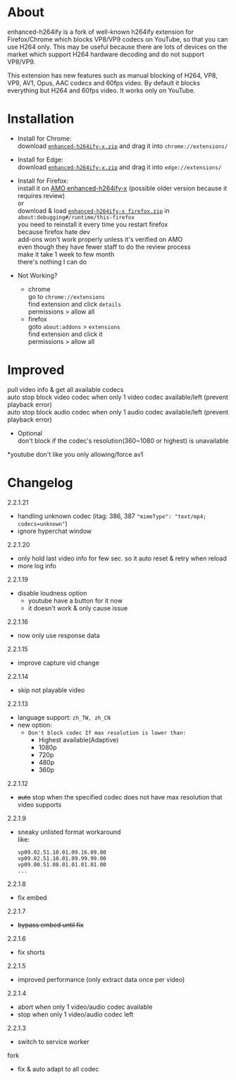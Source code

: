# About
enhanced-h264ify is a fork of well-known h264ify extension for Firefox/Chrome which blocks VP8/VP9 codecs on YouTube, so that you can use H264 only. This may be useful because there are lots of devices on the market which support H264 hardware decoding and do not support VP8/VP9.

This extension has new features such as manual blocking of H264, VP8, VP9, AV1, Opus, AAC codecs and 60fps video. By default it blocks everything but H264 and 60fps video.
It works only on YouTube.

# Installation
* Install for Chrome:  
download [`enhanced-h264ify-x.zip`](https://github.com/x94fujo6rpg/enhanced-h264ify-x/raw/refs/heads/master/pkg/enhanced-h264ify-x.zip) and drag it into `chrome://extensions/`  
  
* Install for Edge:  
download [`enhanced-h264ify-x.zip`](https://github.com/x94fujo6rpg/enhanced-h264ify-x/raw/refs/heads/master/pkg/enhanced-h264ify-x.zip) and drag it into `edge://extensions/`  
  
* Install for Firefox:  
install it on [AMO enhanced-h264ify-x](https://addons.mozilla.org/firefox/addon/enhanced-h264ify-x/) (possible older version because it requires review)  
or  
download & load [`enhanced-h264ify-x firefox.zip`](https://github.com/x94fujo6rpg/enhanced-h264ify-x/raw/refs/heads/master/pkg/enhanced-h264ify-x%20firefox.zip) in `about:debugging#/runtime/this-firefox`  
you need to reinstall it every time you restart firefox  
because firefox hate dev  
add-ons won't work properly unless it's verified on AMO  
even though they have fewer staff to do the review process  
make it take 1 week to few month  
there's nothing I can do  

* Not Working?
  * chrome  
    go to `chrome://extensions`  
    find extension and click `details`  
    permissions > allow all  
  * firefox  
    goto `about:addons` > `extensions`  
    find extension and click it  
    permissions > allow all  

# Improved

pull video info & get all available codecs  
auto stop block video codec when only 1 video codec available/left (prevent playback error)  
auto stop block audio codec when only 1 audio codec available/left (prevent playback error)  

* Optional  
don't block if the codec's resolution(360~1080 or highest) is unavailable  

\*youtube don't like you only allowing/force av1  

# Changelog

2.2.1.21
* handling unknown codec (itag: 386, 387 `"mimeType": "text/mp4; codecs=unknown"`)
* ignore hyperchat window

2.2.1.20
* only hold last video info for few sec. so it auto reset & retry when reload
* more log info

2.2.1.19
* disable loudness option
  * youtube have a button for it now
  * it doesn't work & only cause issue

2.2.1.16
* now only use response data

2.2.1.15
* improve capture vid change

2.2.1.14
* skip not playable video

2.2.1.13
* language support: `zh_TW, zh_CN`
* new option: 
  * `Don't block codec If max resolution is lower than:` 
    * Highest available(Adaptive)
    * 1080p
    * 720p
    * 480p
    * 360p

2.2.1.12
* ~~auto~~ stop when the specified codec does not have max resolution that video supports

2.2.1.9
* sneaky unlisted format workaround  
  like:
  ```
  vp09.02.51.10.01.09.16.09.00
  vp09.02.51.10.01.09.99.99.00
  vp09.00.51.08.01.01.01.01.00
  ...
  ```

2.2.1.8
* fix embed

2.2.1.7
* ~~bypass embed until fix~~

2.2.1.6
* fix shorts

2.2.1.5
* improved performance (only extract data once per video)

2.2.1.4
* abort when only 1 video/audio codec available
* stop when only 1 video/audio codec left

2.2.1.3
* switch to service worker

fork
* fix & auto adapt to all codec
